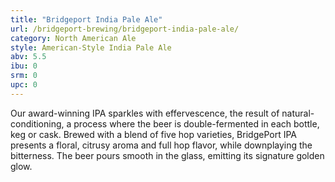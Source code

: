 ```yaml
---
title: "Bridgeport India Pale Ale"
url: /bridgeport-brewing/bridgeport-india-pale-ale/
category: North American Ale
style: American-Style India Pale Ale
abv: 5.5
ibu: 0
srm: 0
upc: 0
---
```

Our award-winning IPA sparkles with effervescence, the result of natural-conditioning, a process where the beer is double-fermented in each bottle, keg or cask. Brewed with a blend of five hop varieties, BridgePort IPA presents a floral, citrusy aroma and full hop flavor, while downplaying the bitterness.  The beer pours smooth in the glass, emitting its signature golden glow.
